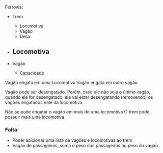 Ferrovia:

- Trem
    - Locomotiva
    - Vagão
    - Desa

- Locomotiva
    - 

- Vagão
    - Capacidade

Vagão engata em uma Locomotiva
Vagão engata em outro vagão

Vagão pode ser desengatado. Porém, caso ele não seja o último vagão, quando ele for desengatado, ele vai estar desengatando (removendo) os vagões engatados nele da locomotiva

Não se pode engatar o vagão em mais de uma locomotiva
O trem pode possuir mais uma locomotiva


### Falta:

- Poder adicionar uma lista de vagões e locomotivas ao trem
- Vagão de passageiros, soma o peso dos passageiros ao peso do vagão
